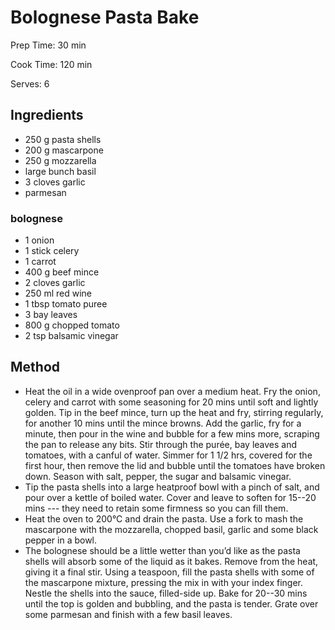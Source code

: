 # Bolognese Pasta Bake

Prep Time: 30 min

Cook Time: 120 min

Serves: 6
## Ingredients
* 250 g pasta shells
* 200 g mascarpone
* 250 g mozzarella
* large bunch basil
* 3 cloves garlic
* parmesan

### bolognese
* 1 onion
* 1 stick celery
* 1 carrot
* 400 g beef mince
* 2 cloves garlic
* 250 ml red wine
* 1 tbsp tomato puree
* 3 bay leaves
* 800 g chopped tomato
* 2 tsp balsamic vinegar


## Method
* Heat the oil in a wide ovenproof pan over a medium heat. Fry the onion, celery and carrot with some seasoning for 20 mins until soft and lightly golden. Tip in the beef mince, turn up the heat and fry, stirring regularly, for another 10 mins until the mince browns. Add the garlic, fry for a minute, then pour in the wine and bubble for a few mins more, scraping the pan to release any bits. Stir through the purée, bay leaves and tomatoes, with a canful of water. Simmer for 1 1/2 hrs, covered for the first hour, then remove the lid and bubble until the tomatoes have broken down. Season with salt, pepper, the sugar and balsamic vinegar.
* Tip the pasta shells into a large heatproof bowl with a pinch of salt, and pour over a kettle of boiled water. Cover and leave to soften for 15--20 mins --- they need to retain some firmness so you can fill them.
* Heat the oven to 200°C and drain the pasta. Use a fork to mash the mascarpone with the mozzarella, chopped basil, garlic and some black pepper in a bowl.
* The bolognese should be a little wetter than you’d like as the pasta shells will absorb some of the liquid as it bakes. Remove from the heat, giving it a final stir. Using a teaspoon, fill the pasta shells with some of the mascarpone mixture, pressing the mix in with your index finger. Nestle the shells into the sauce, filled-side up. Bake for 20--30 mins until the top is golden and bubbling, and the pasta is tender. Grate over some parmesan and finish with a few basil leaves.
